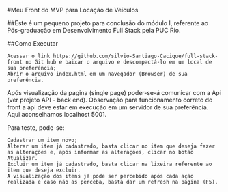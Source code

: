 #Meu Front do MVP para Locação de Veículos

##Este é um pequeno projeto para conclusão do módulo I, referente ao Pós-graduação em Desenvolvimento Full Stack pela PUC Rio.

##Como Executar

    Acessar o link https://github.com/silvio-Santiago-Cacique/full-stack-front no Git hub e baixar o arquivo e descompactá-lo em um local de sua preferência;
    Abrir o arquivo index.html em um navegador (Browser) de sua preferência.

Após visualização da pagina (single page) poder-se-á comunicar com a Api (ver projeto API - back end). Observação para funcionamento correto do front a api deve estar em execução em um servidor de sua preferência. Aqui aconselhamos localhost 5001.

Para teste, pode-se:

    Cadastrar um item novo;
    Alterar um item já cadastrado, basta clicar no item que deseja fazer as alterações e, após informar as alterações, clicar no botão Atualizar.
    Excluir um item já cadastrado, basta clicar na lixeira referente ao item que deseja excluir.
    A visualização dos itens já pode ser percebido após cada ação realizada e caso não as perceba, basta dar um refresh na página (F5).

